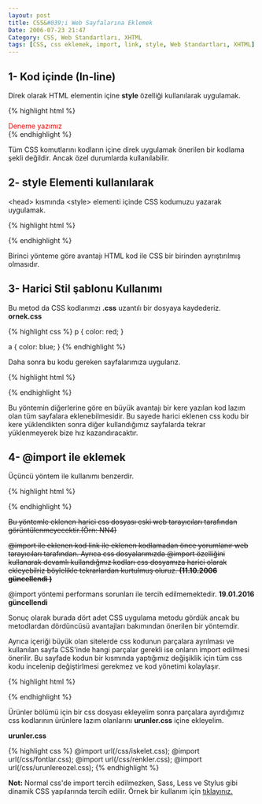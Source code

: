 ```yaml
---
layout: post
title: CSS&#039;i Web Sayfalarına Eklemek
Date: 2006-07-23 21:47
Category: CSS, Web Standartları, XHTML
tags: [CSS, css eklemek, import, link, style, Web Standartları, XHTML]
---
```


## 1- Kod içinde (In-line)

Direk olarak HTML elementin içine **style** özelliği kullanılarak uygulamak.

{% highlight html %}
<div style="color:red">Deneme yazımız</div>
{% endhighlight %}

Tüm CSS komutlarını kodların içine direk uygulamak önerilen bir kodlama şekli değildir. Ancak özel durumlarda kullanılabilir.

## 2- style Elementi kullanılarak

<head\> kısmında <style\> elementi içinde CSS kodumuzu yazarak uygulamak.

{% highlight html %}
<!DOCTYPE html>
<html>
<head>
  <meta charset="utf-8">
  <title>CSS'i Uygulamak </title>
  <style type="text/css">
    div{
      color:red;
    }
  </style>
</head>
{% endhighlight %}

Birinci yönteme göre avantajı HTML kod ile CSS bir birinden ayrıştırılmış olmasıdır.

## 3- Harici Stil şablonu Kullanımı

Bu metod da CSS kodlarımzı **.css** uzantılı bir dosyaya kaydederiz. **ornek.css**

{% highlight css %}
p {
  color: red;
}

a {
  color: blue;
}
{% endhighlight %}


Daha sonra bu kodu gereken sayfalarımıza uygularız.

{% highlight html %}
<!DOCTYPE html>
<html>
<head>
  <meta charset="utf-8">
  <title>CSS'i Uygulamak</title>
  <link rel="stylesheet" type="text/css" href="ornek.css" />
</head>
{% endhighlight %}

Bu yöntemin diğerlerine göre en büyük avantajı bir kere yazılan kod
lazım olan tüm sayfalara eklenebilmesidir. Bu sayede harici eklenen css
kodu bir kere yüklendikten sonra diğer kullandığımız sayfalarda tekrar
yüklenmeyerek bize hız kazandıracaktır.

## 4- @import ile eklemek

Üçüncü yöntem ile kullanımı benzerdir.

{% highlight html %}
<!DOCTYPE html>
<html>
<head>
  <meta charset="utf-8">
  <title>CSS'i Uygulamak</title>
  <style type="text/css">
    @import "ornek.css";
  </style>
</head>
{% endhighlight %}

<s>Bu yöntemle eklenen harici css dosyası eski web tarayıcıları tarafından görüntülenmeyecektir.(Örn: NN4)</s>

<s>@import ile eklenen kod link ile eklenen kodlamadan önce yorumlanır web tarayıcıları tarafından. Ayrıca css dosyalarımızda @import özelliğini kullanarak devamlı kullandığmız kodları css dosyamıza harici olarak ekleyebilriz böylelikle tekrarlardan kurtulmuş oluruz. **(11.10.2006 güncellendi )**</s>

@import yöntemi performans sorunları ile tercih edilmemektedir. **19.01.2016 güncellendi**

Sonuç olarak burada dört adet CSS uygulama metodu gördük ancak bu metodlardan dördüncüsü avantajları bakımından önerilen bir yöntemdir.

Ayrıca içeriği büyük olan sitelerde css kodunun parçalara ayrılması ve kullanılan sayfa CSS'inde hangi parçalar gerekli ise onların import edilmesi önerilir. Bu sayfade kodun bir kısmında yaptığımız değişiklik için tüm css kodu incelenip değiştirlmesi gerekmez ve kod yönetimi kolaylaşır.

{% highlight html %}
<!DOCTYPE html>
<html>
<head>
  <meta charset="utf-8">
  <title>CSS'i Uygulamak</title>
  <style type="text/css">
    @import "ornek.css";
  </style>
</head>
{% endhighlight %}

Ürünler bölümü için bir css dosyası ekleyelim sonra parçalara ayırdığımız css kodlarının ürünlere lazım olanlarını **urunler.css** içine ekleyelim.

**urunler.css**

{% highlight css %}
@import url(/css/iskelet.css);
@import url(/css/fontlar.css);
@import url(/css/renkler.css);
@import url(/css/urunlereozel.css);
{% endhighlight %}

**Not:** Normal css'de import tercih edilmezken, Sass, Less ve Stylus gibi dinamik CSS yapılarında tercih edilir. Örnek bir kullanım için [tıklayınız.](/sass-klasor-yapisi/)

